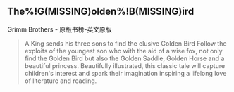 ## The%!G(MISSING)olden%!B(MISSING)ird

Grimm Brothers  -  原版书榜-英文原版

> A King sends his three sons to find the elusive Golden Bird Follow the exploits of the youngest son who with the aid of a wise fox, not only find the Golden Bird but also the Golden Saddle, Golden Horse and a beautiful princess. Beautifully illustrated, this classic tale will capture children's interest and spark their imagination inspiring a lifelong love of literature and reading.
